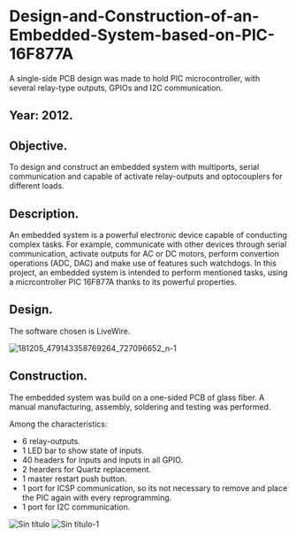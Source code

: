 # Design-and-Construction-of-an-Embedded-System-based-on-PIC-16F877A
A single-side PCB design was made to hold PIC microcontroller, with several relay-type outputs, GPIOs and I2C communication. 

## Year: 2012. 

## Objective. 

To design and construct an embedded system with multiports, serial communication and capable of activate relay-outputs and optocouplers for different loads.

## Description. 

An embedded system is a powerful electronic device capable of conducting complex tasks. For example, communicate with other devices through serial communication, activate outputs for AC or DC motors, perform convertion operations (ADC, DAC) and make use of features such watchdogs. In this project, an embedded system is intended to perform mentioned tasks, using a micrcontroller PIC 16F877A thanks to its powerful properties.

## Design.

The software chosen is LiveWire.

![181205_479143358769264_727096652_n-1](https://github.com/Lechuga-Geronimo/Design-and-Construction-of-an-Embedded-System-based-on-PIC-16F877A/assets/142461885/ad446a7e-01e0-4f06-ba9a-74867032c29e)

## Construction.

The embedded system was build on a one-sided PCB of glass fiber. 
A manual manufacturing, assembly, soldering and testing was performed. 

Among the characteristics: 

* 6 relay-outputs.
* 1 LED bar to show state of inputs.
* 40 headers for inputs and inputs in all GPIO.
* 2 hearders for Quartz replacement.
* 1 master restart push button.
* 1 port for ICSP communication, so its not necessary to remove and place the PIC again with every reprogramming.
* 1 port for I2C communication. 

![Sin título](https://github.com/Lechuga-Geronimo/Design-and-Construction-of-an-Embedded-System-based-on-PIC-16F877A/assets/142461885/c769c09d-09ad-40cd-8444-8a23eb851aae)
![Sin título-1](https://github.com/Lechuga-Geronimo/Design-and-Construction-of-an-Embedded-System-based-on-PIC-16F877A/assets/142461885/0be579f1-3dbe-4245-807c-cb8c1b0e3584)
